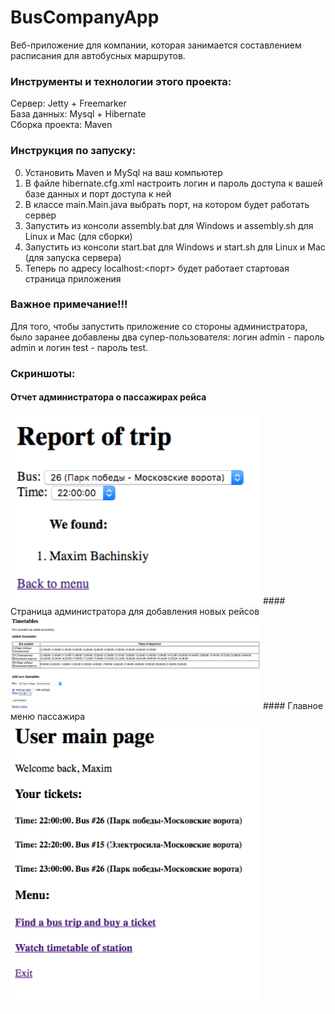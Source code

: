 # BusCompanyApp
Веб-приложение для компании, которая занимается составлением расписания для автобусных маршрутов.

### Инструменты и технологии этого проекта:
Сервер: Jetty + Freemarker <br>
База данных: Mysql + Hibernate <br>
Сборка проекта: Maven

### Инструкция по запуску:
0) Установить Maven и MySql на ваш компьютер <br>
1) В файле hibernate.cfg.xml настроить логин и пароль доступа к вашей базе данных и порт доступа к ней <br>
2) В классе main.Main.java выбрать порт, на котором будет работать сервер <br>
3) Запустить из консоли assembly.bat для Windows и assembly.sh для Linux и Mac (для сборки) <br>
4) Запустить из консоли start.bat для Windows и start.sh для Linux и Mac (для запуска сервера) <br>
5) Теперь по адресу localhost:<порт> будет работает стартовая страница приложения

### Важное примечание!!!
Для того, чтобы запустить приложение со стороны администратора, было заранее добавлены два супер-пользователя: логин admin - пароль admin и логин test - пароль test.

### Скриншоты:

#### Отчет администратора о пассажирах рейса
<img src="https://github.com/maxbach/BusCompanyApp/blob/master/Screenshots/AdminReportOfTrip.png" width='400'> 
#### Страница администратора для добавления новых рейсов
<img src="https://github.com/maxbach/BusCompanyApp/blob/master/Screenshots/AdminTimetableMenu.png" width='400'> 
#### Главное меню пассажира
<img src="https://github.com/maxbach/BusCompanyApp/blob/master/Screenshots/UserMainPage.png" width='400'>

